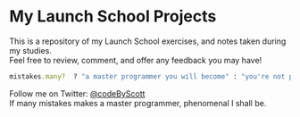# My Launch School Projects

This is a repository of my Launch School exercises, and notes taken during my studies.  
Feel free to review, comment, and offer any feedback you may have!

````ruby
mistakes.many?  ? "a master programmer you will become" : "you're not programming enough"
````

Follow me on Twitter: [@codeByScott](https://twitter.com/codeByScott)  
If many mistakes makes a master programmer, phenomenal I shall be.
